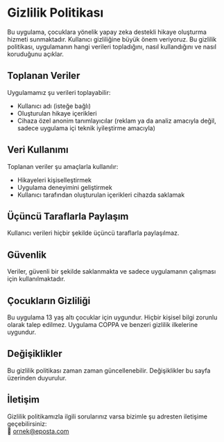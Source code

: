 # Gizlilik Politikası

Bu uygulama, çocuklara yönelik yapay zeka destekli hikaye oluşturma hizmeti sunmaktadır. Kullanıcı gizliliğine büyük önem veriyoruz. Bu gizlilik politikası, uygulamanın hangi verileri topladığını, nasıl kullandığını ve nasıl koruduğunu açıklar.

## Toplanan Veriler

Uygulamamız şu verileri toplayabilir:

- Kullanıcı adı (isteğe bağlı)
- Oluşturulan hikaye içerikleri
- Cihaza özel anonim tanımlayıcılar (reklam ya da analiz amacıyla değil, sadece uygulama içi teknik iyileştirme amacıyla)

## Veri Kullanımı

Toplanan veriler şu amaçlarla kullanılır:

- Hikayeleri kişiselleştirmek
- Uygulama deneyimini geliştirmek
- Kullanıcı tarafından oluşturulan içerikleri cihazda saklamak

## Üçüncü Taraflarla Paylaşım

Kullanıcı verileri hiçbir şekilde üçüncü taraflarla paylaşılmaz.

## Güvenlik

Veriler, güvenli bir şekilde saklanmakta ve sadece uygulamanın çalışması için kullanılmaktadır.

## Çocukların Gizliliği

Bu uygulama 13 yaş altı çocuklar için uygundur. Hiçbir kişisel bilgi zorunlu olarak talep edilmez. Uygulama COPPA ve benzeri gizlilik ilkelerine uygundur.

## Değişiklikler

Bu gizlilik politikası zaman zaman güncellenebilir. Değişiklikler bu sayfa üzerinden duyurulur.

## İletişim

Gizlilik politikamızla ilgili sorularınız varsa bizimle şu adresten iletişime geçebilirsiniz:  
📧 [ornek@eposta.com](mailto:ornek@eposta.com)
